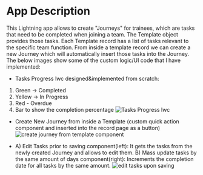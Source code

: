 # App Description

This Lightning app allows to create "Journeys" for trainees, which are tasks that need to be completed when joining a team. The Template object provides those tasks. Each Template record has a list of tasks relevant to the specific team function. From inside a template record we can create a new Journey which will automatically insert those tasks into the Journey. The below images show some of the custom logic/UI code that I have implemented: 


- Tasks Progress lwc designed&implemented from scratch: 
1) Green -> Completed
2) Yellow -> In Progress
3) Red - Overdue 
4) Bar to show the completion percentage
![Tasks Progress lwc](https://user-images.githubusercontent.com/97835800/150794682-d5d9eadd-0c2d-40da-a4bd-e480177c41e7.png)

- Create New Journey from inside a Template (custom quick action component and inserted into the record page as a button)
![create journey from template component](https://user-images.githubusercontent.com/97835800/150794690-6abca01d-abd2-4731-8304-5b11b727f845.png)

- A) Edit Tasks prior to saving component(left): It gets the tasks from the newly created  Journey and allows to edit them. B) Mass update tasks by the same amount of days component(right): Increments the completion date for all tasks by the same amount.
![edit tasks upon saving](https://user-images.githubusercontent.com/97835800/150794697-074493fb-5a36-49d1-9280-028d25fae4d7.png)
